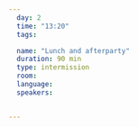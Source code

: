 ```yaml
---
  day: 2
  time: "13:20"
  tags:

  name: "Lunch and afterparty"
  duration: 90 min
  type: intermission
  room: 
  language: 
  speakers:


---
```

